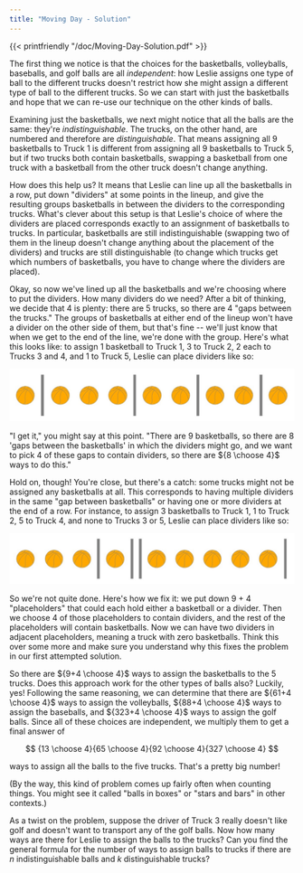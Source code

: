 ```yaml
---
title: "Moving Day - Solution"
---
```



{{< printfriendly "/doc/Moving-Day-Solution.pdf" >}}

The first thing we notice is that the choices for the basketballs, volleyballs, baseballs, and golf balls are all *independent*: how Leslie assigns one type of ball to the different trucks doesn't restrict how she might assign a different type of ball to the different trucks. So we can start with just the basketballs and hope that we can re-use our technique on the other kinds of balls.

Examining just the basketballs, we next might notice that all the balls are the same: they're *indistinguishable*. The trucks, on the other hand, are numbered and therefore are *distinguishable*. That means assigning all 9 basketballs to Truck 1 is different from assigning all 9 basketballs to Truck 5, but if two trucks both contain basketballs, swapping a basketball from one truck with a basketball from the other truck doesn't change anything.

How does this help us? It means that Leslie can line up all the basketballs in a row, put down "dividers" at some points in the lineup, and give the resulting groups basketballs in between the dividers to the corresponding trucks. What's clever about this setup is that Leslie's choice of where the dividers are placed corresponds exactly to an assignment of basketballs to trucks. In particular, basketballs are still indistinguishable (swapping two of them in the lineup doesn't change anything about the placement of the dividers) and trucks are still distinguishable (to change which trucks get which numbers of basketballs, you have to change where the dividers are placed).

Okay, so now we've lined up all the basketballs and we're choosing where to put the dividers. How many dividers do we need? After a bit of thinking, we decide that 4 is plenty: there are 5 trucks, so there are 4 "gaps between the trucks." The groups of basketballs at either end of the lineup won't have a divider on the other side of them, but that's fine -- we'll just know that when we get to the end of the line, we're done with the group. Here's what this looks like: to assign 1 basketball to Truck 1, 3 to Truck 2, 2 each to Trucks 3 and 4, and 1 to Truck 5, Leslie can place dividers like so:

![](/img/Basketballs-example-1.jpg)


"I get it," you might say at this point. "There are 9 basketballs, so there are 8 'gaps between the basketballs' in which the dividers might go, and we want to pick 4 of these gaps to contain dividers, so there are ${8 \choose 4}$ ways to do this."

Hold on, though! You're close, but there's a catch: some trucks might not be assigned any basketballs at all. This corresponds to having multiple dividers in the same "gap between basketballs" or having one or more dividers at the end of a row. For instance, to assign 3 basketballs to Truck 1, 1 to Truck 2, 5 to Truck 4, and none to Trucks 3 or 5, Leslie can place dividers like so:

![](/img/Basketballs-example-2.jpg)

So we're not quite done. Here's how we fix it: we put down 9 + 4 "placeholders" that could each hold either a basketball or a divider. Then we choose 4 of those placeholders to contain dividers, and the rest of the placeholders will contain basketballs. Now we can have two dividers in adjacent placeholders, meaning a truck with zero basketballs. Think this over some more and make sure you understand why this fixes the problem in our first attempted solution.

So there are ${9+4 \choose 4}$ ways to assign the basketballs to the 5 trucks. Does this approach work for the other types of balls also? Luckily, yes! Following the same reasoning, we can determine that there are ${61+4 \choose 4}$ ways to assign the volleyballs, ${88+4 \choose 4}$ ways to assign the baseballs, and ${323+4 \choose 4}$ ways to assign the golf balls. Since all of these choices are independent, we multiply them to get a final answer of

$$ {13 \choose 4}{65 \choose 4}{92 \choose 4}{327 \choose 4} $$

ways to assign all the balls to the five trucks. That's a pretty big number!

(By the way, this kind of problem comes up fairly often when counting things. You might see it called "balls in boxes" or "stars and bars" in other contexts.)

As a twist on the problem, suppose the driver of Truck 3 really doesn't like golf and doesn't want to transport any of the golf balls. Now how many ways are there for Leslie to assign the balls to the trucks? Can you find the general formula for the number of ways to assign balls to trucks if there are $n$ indistinguishable balls and $k$ distinguishable trucks?
